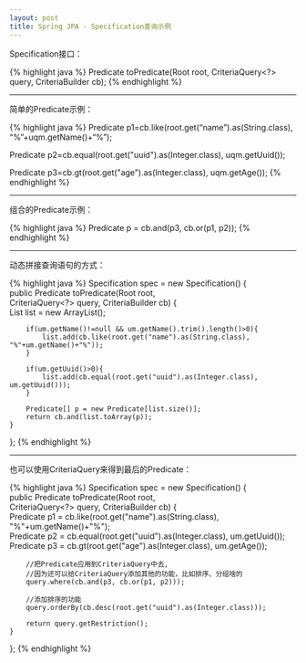 ```yaml
---
layout: post
title: Spring JPA - Specification查询示例
---
```


Specification接口：

{% highlight java %}
Predicate toPredicate(Root<T> root, CriteriaQuery<?> query, CriteriaBuilder cb);
{% endhighlight %}

---

简单的Predicate示例：

{% highlight java %}
Predicate p1=cb.like(root.get(“name”).as(String.class), “%”+uqm.getName()+“%”);

Predicate p2=cb.equal(root.get("uuid").as(Integer.class), uqm.getUuid());

Predicate p3=cb.gt(root.get("age").as(Integer.class), uqm.getAge());
{% endhighlight %}

---

组合的Predicate示例：

{% highlight java %}
Predicate p = cb.and(p3, cb.or(p1, p2)); 
{% endhighlight %}

---

动态拼接查询语句的方式：

{% highlight java %}
Specification<UserModel> spec = new Specification<UserModel>() {  
    public Predicate toPredicate(Root<UserModel> root,  
            CriteriaQuery<?> query, CriteriaBuilder cb) {  
        List<Predicate> list = new ArrayList<Predicate>();  
              
        if(um.getName()!=null && um.getName().trim().length()>0){  
            list.add(cb.like(root.get("name").as(String.class), "%"+um.getName()+"%"));  
        }

        if(um.getUuid()>0){  
            list.add(cb.equal(root.get("uuid").as(Integer.class), um.getUuid()));  
        }

        Predicate[] p = new Predicate[list.size()];  
        return cb.and(list.toArray(p));  
    }  
};
{% endhighlight %}

---

 也可以使用CriteriaQuery来得到最后的Predicate：

{% highlight java %}
Specification<UserModel> spec = new Specification<UserModel>() {  
    public Predicate toPredicate(Root<UserModel> root,  
            CriteriaQuery<?> query, CriteriaBuilder cb) {  
        Predicate p1 = cb.like(root.get("name").as(String.class), "%"+um.getName()+"%");  
        Predicate p2 = cb.equal(root.get("uuid").as(Integer.class), um.getUuid());  
        Predicate p3 = cb.gt(root.get("age").as(Integer.class), um.getAge()); 

        //把Predicate应用到CriteriaQuery中去,
        //因为还可以给CriteriaQuery添加其他的功能，比如排序、分组啥的  
        query.where(cb.and(p3, cb.or(p1, p2)));

        //添加排序的功能  
        query.orderBy(cb.desc(root.get("uuid").as(Integer.class)));  
          
        return query.getRestriction();  
    }  
};
{% endhighlight %}
